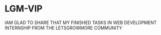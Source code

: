 # LGM-VIP
IAM GLAD TO SHARE THAT MY FINISHED TASKS IN WEB DEVELOPMENT INTERNSHIP FROM THE LETSGROWMORE COMMUNITY
